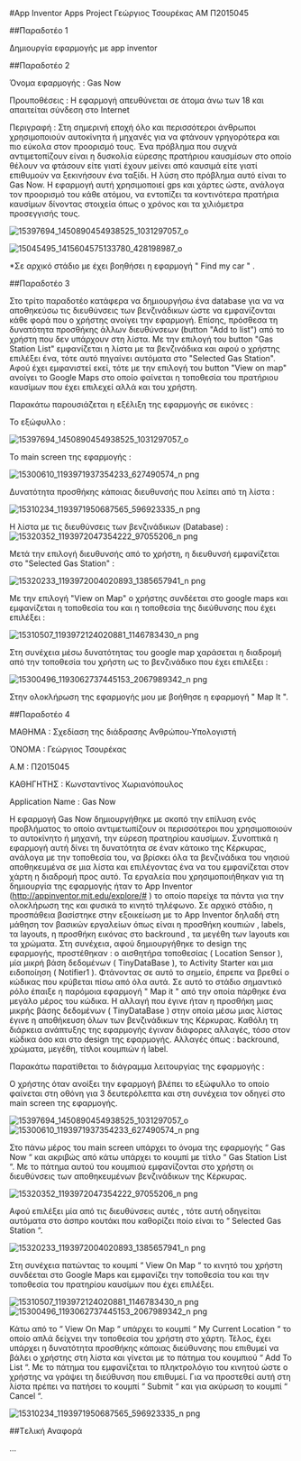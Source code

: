 #App Inventor Apps Project
Γεώργιος Τσουρέκας
ΑΜ Π2015045

##Παραδοτέο 1

Δημιουργία εφαρμογής με app inventor

##Παραδοτέο 2

Όνομα εφαρμογής : Gas Now

Προυποθέσεις : Η εφαρμογή απευθύνεται σε άτομα άνω των 18 και απαιτείται σύνδεση στο Internet

Περιγραφή : Στη σημερινή εποχή όλο και περισσότεροι άνθρωποι χρησιμοποιούν αυτοκίνητα ή μηχανές για να φτάνουν γρηγορότερα
και πιο εύκολα στον προορισμό τους. Ένα πρόβλημα που συχνά αντιμετοπίζουν είναι η δυσκολία εύρεσης πρατήριου καυσμίσων στο οποίο θέλουν να φτάσουν είτε γιατί έχουν μείνει από καυσιμά είτε γιατί επιθυμούν να ξεκινήσουν ένα ταξίδι. Η λύση στο πρόβλημα αυτό είναι το Gas Now. Η εφαρμογή αυτή χρησιμοποιεί gps και χάρτες ώστε, ανάλογα τον προορισμό του κάθε ατόμου, να εντοπίζει τα κοντινότερα πρατήρια καυσίμων δίνοντας στοιχεία όπως ο χρόνος και τα χιλιόμετρα προσεγγισής τους.

![15397694_1450890454938525_1031297057_o](https://cloud.githubusercontent.com/assets/22710477/20938471/eaa72f60-bbf3-11e6-8a57-dee591c9266b.jpg)

![15045495_1415604575133780_428198987_o](https://cloud.githubusercontent.com/assets/22710477/20938486/f7c49d5e-bbf3-11e6-98ab-008f2af28e2e.jpg)

*Σε αρχικό στάδιο με έχει βοηθήσει η εφαρμογή " Find my car " .

##Παραδοτέο 3

Στο τρίτο παραδοτέο κατάφερα να δημιουργήσω ένα database για να να αποθηκεύσω τις διευθύνσεις των βενζινάδικων ώστε να εμφανίζονται κάθε φορά που ο χρήστης ανοίγει την εφαρμογή. Επίσης, πρόσθεσα τη δυνατότητα προσθήκης άλλων διευθύνσεων (button "Add to list") από το χρήστη που δεν υπάρχουν στη λίστα. Με την επιλογή του button "Gas Station List" εμφανίζεται η λίστα με τα βενζινάδικα και αφού ο χρήστης επιλέξει ένα, τότε αυτό πηγαίνει αυτόματα στο "Selected Gas Station". Αφού έχει εμφανιστεί εκεί, τότε με την επιλογή του button "View on map" ανοίγει το Google Maps στο οποίο φαίνεται η τοποθεσία του πρατήριου καυσίμων που έχει επιλεχεί αλλά και του χρήστη.

Παρακάτω παρουσιάζεται η εξέλιξη της εφαρμογής σε εικόνες :


Το εξώφυλλο :

![15397694_1450890454938525_1031297057_o](https://cloud.githubusercontent.com/assets/22710477/20938471/eaa72f60-bbf3-11e6-8a57-dee591c9266b.jpg)


Το main screen της εφαρμογής :

![15300610_1193971937354233_627490574_n png](https://cloud.githubusercontent.com/assets/22710477/20938644/88f16780-bbf4-11e6-8d5d-793ab34aeeed.jpeg)


Δυνατότητα προσθήκης κάποιας διευθυνσής που λείπει από τη λίστα :

![15310234_1193971950687565_596923335_n png](https://cloud.githubusercontent.com/assets/22710477/20938685/b4117cb6-bbf4-11e6-9a29-b63a348fd450.jpeg)


Η λίστα με τις διευθύνσεις των βενζινάδικων (Database) :
![15320352_1193972047354222_97055206_n png](https://cloud.githubusercontent.com/assets/22710477/20938667/9eca661a-bbf4-11e6-8aa4-9b839a213e83.jpeg)


Μετά την επιλογή διευθυνσής από το χρήστη, η διευθυνσή εμφανίζεται στο "Selected Gas Station" :

![15320233_1193972004020893_1385657941_n png](https://cloud.githubusercontent.com/assets/22710477/20938680/a87cb2e4-bbf4-11e6-9e4c-9e4a74e98ce8.jpeg)


Με την επιλογή "View on Map" ο χρήστης συνδέεται στο google maps και εμφανίζεται η τοποθεσία του και η τοποθεσία της διεύθυνσης που έχει επιλέξει :

![15310507_1193972124020881_1146783430_n png](https://cloud.githubusercontent.com/assets/22710477/20938748/e228672c-bbf4-11e6-903e-a835be4e698c.jpeg)


Στη συνέχεια μέσω δυνατότητας του google map χαράσεται η διαδρομή από την τοποθεσία του χρήστη ως το βενζινάδικο που έχει επιλέξει :

![15300496_1193062737445153_2067989342_n png](https://cloud.githubusercontent.com/assets/22710477/20938758/eae11d46-bbf4-11e6-99b4-7c4d36467c8c.jpeg)

Στην ολοκλήρωση της εφαρμογής μου με βοήθησε η εφαρμογή " Map It ".

##Παραδοτέο 4

ΜΑΘΗΜΑ : Σχεδίαση της διάδρασης Ανθρώπου-Υπολογιστή

ΌΝΟΜΑ : Γεώργιος Τσουρέκας

Α.Μ : Π2015045

ΚΑΘΗΓΗΤΗΣ : Κωνσταντίνος Χωριανόπουλος

Application Name : Gas Now

Η εφαρμογή Gas Now δημιουργήθηκε με σκοπό την επίλυση ενός προβλήματος το οποίο αντιμετωπίζουν οι περισσότεροι που χρησιμοποιούν το αυτοκίνητο ή μηχανή, την εύρεση πρατηρίου καυσίμων. Συνοπτικά η εφαρμογή αυτή δίνει τη δυνατότητα σε έναν κάτοικο της Κέρκυρας, ανάλογα με την τοποθεσία του, να βρίσκει  όλα τα βενζινάδικα του νησιού αποθηκευμένα σε μια λίστα και επιλέγοντας ένα να του εμφανίζεται στον χάρτη η διαδρομή προς αυτό. Τα εργαλεία που χρησιμοποιήθηκαν  για τη δημιουργία της εφαρμογής ήταν το Αpp Inventor (http://appinventor.mit.edu/explore/# ) το οποίο  παρείχε τα πάντα για την ολοκλήρωση της και φυσικά το κινητό  τηλέφωνο. 
Σε αρχικό στάδιο, η προσπάθεια βασίστηκε στην εξοικείωση με το Αpp Ιnventor δηλαδή στη μάθηση τον βασικών εργαλείων όπως είναι η προσθήκη κουπιών , labels, τα layouts, η προσθήκη εικόνας στο backround , τα μεγέθη των layouts και τα χρώματα. Στη συνέχεια, αφού δημιουργήθηκε το design της εφαρμογής, προστέθηκαν : ο αισθητήρα τοποθεσίας ( Location Sensor ), μία μικρή βάση δεδομένων ( TinyDataBase ), το Activity Starter και μια ειδοποίηση ( Notifier1 ). Φτάνοντας σε αυτό το σημείο, έπρεπε να βρεθεί ο κώδικας που κρύβεται πίσω από όλα αυτά. Σε αυτό το στάδιο σημαντικό ρόλο έπαιξε η παρόμοια εφαρμογή " Map it " από την οποία πάρθηκε ένα μεγάλο μέρος του κώδικα. Η αλλαγή που έγινε ήταν η προσθήκη μιας μικρής βάσης δεδομένων ( TinyDataBase ) στην οποία μέσω μιας λίστας έγινε η αποθήκευση  όλων των βενζινάδικων της Κέρκυρας. Καθόλη τη διάρκεια ανάπτυξης της εφαρμογής έγιναν διάφορες αλλαγές, τόσο στον κώδικα όσο και στο design της εφαρμογής. Αλλαγές όπως : backround, χρώματα, μεγέθη, τίτλοι κουμπιών ή label.

Παρακάτω παρατίθεται το διάγραμμα λειτουργίας της εφαρμογής :

Ο χρήστης όταν ανοίξει την εφαρμογή βλέπει το εξώφυλλο το οποίο φαίνεται στη οθόνη για 3 δευτερόλεπτα και στη συνέχεια τον οδηγεί στο main screen της εφαρμογής.

![15397694_1450890454938525_1031297057_o](https://cloud.githubusercontent.com/assets/22710477/20938471/eaa72f60-bbf3-11e6-8a57-dee591c9266b.jpg)
![15300610_1193971937354233_627490574_n png](https://cloud.githubusercontent.com/assets/22710477/20938644/88f16780-bbf4-11e6-8d5d-793ab34aeeed.jpeg)

Στο πάνω μέρος του main screen υπάρχει το όνομα της εφαρμογής  “ Gas Now “ και ακριβώς από κάτω υπάρχει το κουμπί με τίτλο “ Gas Station List “.  Με το πάτημα αυτού του κουμπιού εμφανίζονται στο χρήστη οι διευθύνσεις των αποθηκευμένων βενζινάδικων της Κέρκυρας.

![15320352_1193972047354222_97055206_n png](https://cloud.githubusercontent.com/assets/22710477/20938667/9eca661a-bbf4-11e6-8aa4-9b839a213e83.jpeg)

Αφού επιλέξει μία από τις διευθύνσεις αυτές , τότε αυτή οδηγείται αυτόματα στο άσπρο κουτάκι που καθορίζει ποίο είναι το “ Selected Gas Station “.

![15320233_1193972004020893_1385657941_n png](https://cloud.githubusercontent.com/assets/22710477/20938680/a87cb2e4-bbf4-11e6-9e4c-9e4a74e98ce8.jpeg)

Στη συνέχεια πατώντας  το κουμπί “ View On Map “ το κινητό του χρήστη συνδέεται στο Google Maps και εμφανίζει την τοποθεσία του και την τοποθεσία του πρατηρίου καυσίμων που έχει επιλέξει.

![15310507_1193972124020881_1146783430_n png](https://cloud.githubusercontent.com/assets/22710477/20938748/e228672c-bbf4-11e6-903e-a835be4e698c.jpeg)
![15300496_1193062737445153_2067989342_n png](https://cloud.githubusercontent.com/assets/22710477/20938758/eae11d46-bbf4-11e6-99b4-7c4d36467c8c.jpeg)

Κάτω από το “ View On Map “ υπάρχει το κουμπί “ My Current Location “ το οποίο απλά δείχνει την τοποθεσία του χρήστη στο χάρτη. Τέλος, έχει υπάρχει η δυνατότητα προσθήκης κάποιας διεύθυνσης  που επιθυμεί να βάλει ο χρήστης στη λίστα και γίνεται με το πάτημα του κουμπιού “ Add To List “. Με το πάτημα του εμφανίζεται το πληκτρολόγιο του κινητού ώστε ο χρήστης  να γράψει τη διεύθυνση που επιθυμεί. Για να προστεθεί αυτή στη λίστα  πρέπει να πατήσει το κουμπί “ Submit “ και για ακύρωση το κουμπί “ Cancel “.

![15310234_1193971950687565_596923335_n png](https://cloud.githubusercontent.com/assets/22710477/20938685/b4117cb6-bbf4-11e6-9a29-b63a348fd450.jpeg)



##Tελική Αναφορά

...
